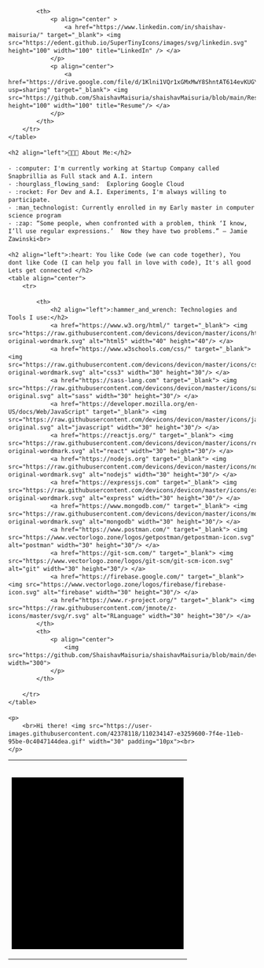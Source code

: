 <table align="center">
		<tr>
			<th>
				<p align="center">
					<br>  <img src="https://github.com/ShaishavMaisuria/shaishavMaisuria/blob/main/ironDev.gif" width ="350" height="350"><br>
				</p>    
			</th>
			
			<th>
				<p align="center" >
					<a href="https://www.linkedin.com/in/shaishav-maisuria/" target="_blank"> <img src="https://edent.github.io/SuperTinyIcons/images/svg/linkedin.svg" height="100" width="100" title="LinkedIn" /> </a>
				</p>
				<p align="center">
					<a href="https://drive.google.com/file/d/1Klni1VQr1xGMxMwY8ShntAT614evKUGY/view?usp=sharing" target="_blank"> <img src="https://github.com/ShaishavMaisuria/shaishavMaisuria/blob/main/Resume.jpg" height="100" width="100" title="Resume"/> </a>
				</p>
			</th>
		</tr>
	</table>

	<h2 align="left">👨🏻‍💻 About Me:</h2>

	- :computer: I'm currently working at Startup Company called Snapbrillia as Full stack and A.I. intern
	- :hourglass_flowing_sand:  Exploring Google Cloud
	- :rocket: For Dev and A.I. Experiments, I'm always willing to participate.
	- :man_technologist: Currently enrolled in my Early master in computer science program
	- :zap: “Some people, when confronted with a problem, think ‘I know, I’ll use regular expressions.’  Now they have two problems.” — Jamie Zawinski<br>

	<h2 align="left">:heart: You like Code (we can code together), You dont like Code (I can help you fall in love with code), It's all good Lets get connected </h2>
	<table align="center">
		<tr>
			
			<th>
				<h2 align="left">:hammer_and_wrench: Technologies and Tools I use:</h2>
				<a href="https://www.w3.org/html/" target="_blank"> <img src="https://raw.githubusercontent.com/devicons/devicon/master/icons/html5/html5-original-wordmark.svg" alt="html5" width="40" height="40"/> </a>
				<a href="https://www.w3schools.com/css/" target="_blank"> <img src="https://raw.githubusercontent.com/devicons/devicon/master/icons/css3/css3-original-wordmark.svg" alt="css3" width="30" height="30"/> </a>
				<a href="https://sass-lang.com" target="_blank"> <img src="https://raw.githubusercontent.com/devicons/devicon/master/icons/sass/sass-original.svg" alt="sass" width="30" height="30"/> </a>
				<a href="https://developer.mozilla.org/en-US/docs/Web/JavaScript" target="_blank"> <img src="https://raw.githubusercontent.com/devicons/devicon/master/icons/javascript/javascript-original.svg" alt="javascript" width="30" height="30"/> </a>
				<a href="https://reactjs.org/" target="_blank"> <img src="https://raw.githubusercontent.com/devicons/devicon/master/icons/react/react-original-wordmark.svg" alt="react" width="30" height="30"/> </a>
				<a href="https://nodejs.org" target="_blank"> <img src="https://raw.githubusercontent.com/devicons/devicon/master/icons/nodejs/nodejs-original-wordmark.svg" alt="nodejs" width="30" height="30"/> </a>
				<a href="https://expressjs.com" target="_blank"> <img src="https://raw.githubusercontent.com/devicons/devicon/master/icons/express/express-original-wordmark.svg" alt="express" width="30" height="30"/> </a>
				<a href="https://www.mongodb.com/" target="_blank"> <img src="https://raw.githubusercontent.com/devicons/devicon/master/icons/mongodb/mongodb-original-wordmark.svg" alt="mongodb" width="30" height="30"/> </a>
				<a href="https://www.postman.com/" target="_blank"> <img src="https://www.vectorlogo.zone/logos/getpostman/getpostman-icon.svg" alt="postman" width="30" height="30"/> </a>
				<a href="https://git-scm.com/" target="_blank"> <img src="https://www.vectorlogo.zone/logos/git-scm/git-scm-icon.svg" alt="git" width="30" height="30"/> </a>
				<a href="https://firebase.google.com/" target="_blank"> <img src="https://www.vectorlogo.zone/logos/firebase/firebase-icon.svg" alt="firebase" width="30" height="30"/> </a>
				<a href="https://www.r-project.org/" target="_blank"> <img src="https://raw.githubusercontent.com/jmnote/z-icons/master/svg/r.svg" alt="RLanguage" width="30" height="30"/> </a>
			</th>
			<th>
				<p align="center">
					<img src="https://github.com/ShaishavMaisuria/shaishavMaisuria/blob/main/developer.gif" width="300">
				</p>
			</th>
			
		</tr>
	</table>
	
	<p>
		<br>Hi there! <img src="https://user-images.githubusercontent.com/42378118/110234147-e3259600-7f4e-11eb-95be-0c4047144dea.gif" width="30" padding="10px"><br>
	</p>
